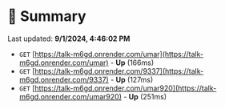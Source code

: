 # 📖 Summary
Last updated: **9/1/2024, 4:46:02 PM**

- `GET` [https://talk-m6gd.onrender.com/umar](https://talk-m6gd.onrender.com/umar) - **Up** (166ms)
- `GET` [https://talk-m6gd.onrender.com/9337](https://talk-m6gd.onrender.com/9337) - **Up** (127ms)
- `GET` [https://talk-m6gd.onrender.com/umar920](https://talk-m6gd.onrender.com/umar920) - **Up** (251ms)
